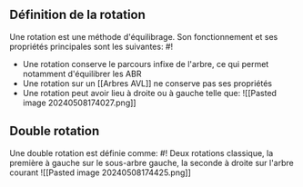## Définition de la rotation
Une rotation est une méthode d'équilibrage. Son fonctionnement et ses propriétés principales sont les suivantes: #!

- Une rotation conserve le parcours infixe de l'arbre, ce qui permet notamment d'équilibrer les ABR
- Une rotation sur un [[Arbres AVL]] ne conserve pas ses propriétés
- Une rotation peut avoir lieu à droite ou à gauche telle que: ![[Pasted image 20240508174027.png]]

## Double rotation
Une double rotation est définie comme: #!
Deux rotations classique, la première à gauche sur le sous-arbre gauche, la seconde à droite sur l'arbre courant ![[Pasted image 20240508174425.png]]
